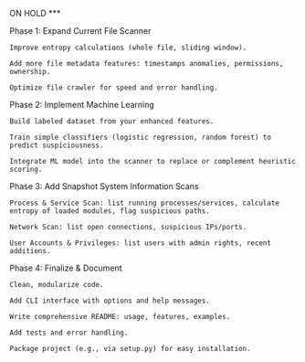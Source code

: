ON HOLD *** 

Phase 1: Expand Current File Scanner

    Improve entropy calculations (whole file, sliding window).

    Add more file metadata features: timestamps anomalies, permissions, ownership.

    Optimize file crawler for speed and error handling.

Phase 2: Implement Machine Learning

    Build labeled dataset from your enhanced features.

    Train simple classifiers (logistic regression, random forest) to predict suspiciousness.

    Integrate ML model into the scanner to replace or complement heuristic scoring.

Phase 3: Add Snapshot System Information Scans

    Process & Service Scan: list running processes/services, calculate entropy of loaded modules, flag suspicious paths.

    Network Scan: list open connections, suspicious IPs/ports.

    User Accounts & Privileges: list users with admin rights, recent additions.

Phase 4: Finalize & Document

    Clean, modularize code.

    Add CLI interface with options and help messages.

    Write comprehensive README: usage, features, examples.

    Add tests and error handling.

    Package project (e.g., via setup.py) for easy installation.

